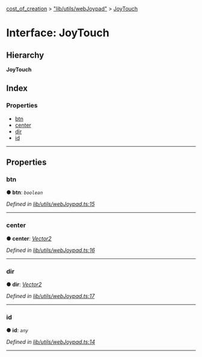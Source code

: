 [cost_of_creation](../README.md) > ["lib/utils/webJoypad"](../modules/_lib_utils_webjoypad_.md) > [JoyTouch](../interfaces/_lib_utils_webjoypad_.joytouch.md)

# Interface: JoyTouch

## Hierarchy

**JoyTouch**

## Index

### Properties

* [btn](_lib_utils_webjoypad_.joytouch.md#btn)
* [center](_lib_utils_webjoypad_.joytouch.md#center)
* [dir](_lib_utils_webjoypad_.joytouch.md#dir)
* [id](_lib_utils_webjoypad_.joytouch.md#id)

---

## Properties

<a id="btn"></a>

###  btn

**● btn**: *`boolean`*

*Defined in [lib/utils/webJoypad.ts:15](https://github.com/codeartisticninja/cost_of_creation/blob/HEAD/src/script/_classes/lib/utils/webJoypad.ts#L15)*

___
<a id="center"></a>

###  center

**● center**: *[Vector2](../classes/_lib_utils_vector2_.vector2.md)*

*Defined in [lib/utils/webJoypad.ts:16](https://github.com/codeartisticninja/cost_of_creation/blob/HEAD/src/script/_classes/lib/utils/webJoypad.ts#L16)*

___
<a id="dir"></a>

###  dir

**● dir**: *[Vector2](../classes/_lib_utils_vector2_.vector2.md)*

*Defined in [lib/utils/webJoypad.ts:17](https://github.com/codeartisticninja/cost_of_creation/blob/HEAD/src/script/_classes/lib/utils/webJoypad.ts#L17)*

___
<a id="id"></a>

###  id

**● id**: *`any`*

*Defined in [lib/utils/webJoypad.ts:14](https://github.com/codeartisticninja/cost_of_creation/blob/HEAD/src/script/_classes/lib/utils/webJoypad.ts#L14)*

___


